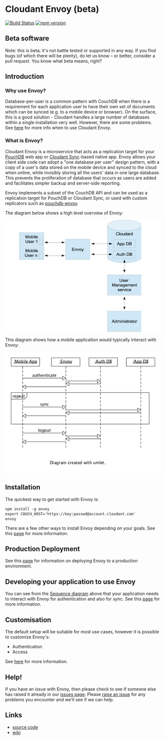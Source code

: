 # Cloudant Envoy (beta)

[![Build Status](https://travis-ci.org/cloudant-labs/envoy.svg)](https://travis-ci.org/cloudant-labs/envoy.svg) [![npm version](https://badge.fury.io/js/cloudant-envoy.svg)](https://badge.fury.io/js/cloudant-envoy)

## Beta software

Note: this is beta; it's not battle tested or supported in any way. If you find bugs (of which there will be plenty), do let us know – or better, consider a pull request. You know what beta means, right?

## Introduction

### Why use Envoy?

Database-per-user is a common pattern with CouchDB when there is a requirement for each application user to have their own set of documents which can be synced (e.g. to a mobile device or browser). On the surface, this is a good solution - Cloudant handles a large number of databases within a single installation very well. However, there are some problems.  See [here](./docs/README_WHY_ENVOY.md) for more info when to use Cloudant Envoy.

### What is Envoy?

Cloudant Envoy is a microservice that acts as a replication target for your [PouchDB](https://pouchdb.com/) web app or [Cloudant Sync](https://cloudant.com/product/cloudant-features/sync/)-based native app. Envoy allows your client side code can adopt a "one database per user" design pattern, with a copy of a user's data stored on the mobile device and synced to the cloud when online, while invisibly storing all the users' data in one large database. This prevents the proliferation of database that occurs as users are added and facilitates simpler backup and server-side reporting.

Envoy implements a subset of the CouchDB API and can be used as a replication target for PouchDB or Cloudant Sync, or used with custom replicators such as [pouchdb-envoy](https://www.npmjs.org/package/pouchdb-envoy). 

The diagram below shows a high level overview of Envoy:

![Envoy Overview](./docs/envoy_overview.png)

This diagram shows how a mobile application would typically interact with Envoy:

![Envoy Sequence](./docs/envoy_sequence.png)

## Installation

The quickest way to get started with Envoy is:

```
npm install -g envoy
export COUCH_HOST='https://key:passwd@account.cloudant.com'
envoy
```

There are a few other ways to install Envoy depending on your goals.   See this [page](./docs/README_INSTALL.md) for more information.

## Production Deployment

See this [page](./docs/README_PRODUCTION.md) for information on deploying Envoy to a production environment.

## Developing your application to use Envoy

You can see from the [Sequence diagram](./docs/envoy_sequence.png) above that your application needs to interact with Envoy for authentication and also for sync.  See this [page](./docs/README_DEVELOPING_APPS.md) for more information.

## Customisation

The default setup will be suitable for most use cases, however it is possible to customize Envoy's:

  - Authentication
  - Access

See [here](./docs/README_PLUGINS.md) for more information.

## Help!

If you have an issue with Envoy, then please check to see if someone else has raised it already in our [issues page](https://github.com/cloudant-labs/envoy/issues). Please [raise an issue](https://github.com/cloudant-labs/envoy/issues/new) for any problems you encounter and we'll see if we can help.

## Links

* [source code](https://github.com/cloudant-labs/envoy)
* [wiki](https://github.com/cloudant-labs/envoy/wiki)
